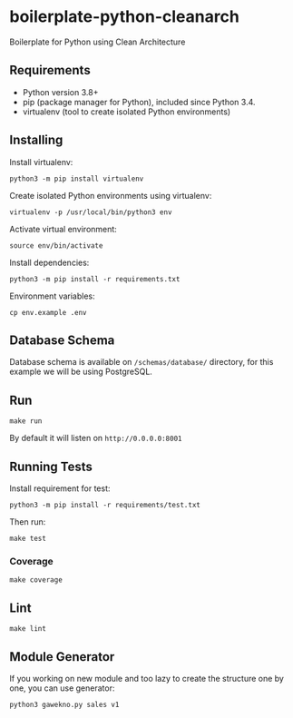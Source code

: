 # boilerplate-python-cleanarch
Boilerplate for Python using Clean Architecture 

## Requirements
- Python version 3.8+
- pip (package manager for Python), included since Python 3.4.
- virtualenv (tool to create isolated Python environments)

## Installing
Install virtualenv:
```
python3 -m pip install virtualenv
```

Create isolated Python environments using virtualenv:
```
virtualenv -p /usr/local/bin/python3 env
```

Activate virtual environment:
```
source env/bin/activate
```

Install dependencies:
```
python3 -m pip install -r requirements.txt
```

Environment variables:
```
cp env.example .env
```

## Database Schema
Database schema is available on `/schemas/database/` directory, for this example we will be using PostgreSQL.

## Run
```
make run
```
By default it will listen on `http://0.0.0.0:8001`

## Running Tests
Install requirement for test:
```
python3 -m pip install -r requirements/test.txt
```

Then run:
```
make test
```

### Coverage
```
make coverage
```

## Lint
```
make lint
```

## Module Generator
If you working on new module and too lazy to create the structure one by one, you can use generator:
```
python3 gawekno.py sales v1
```

